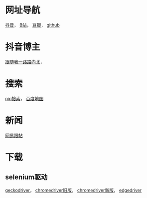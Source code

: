 # 网址导航
[抖音](https://www.douyin.com)，
[B站](https://www.bilibili.com)，
[豆瓣](https://www.douban.com/)，
[github](https://github.com/)

# 抖音博主
[跟随我一路路向北](https://www.douyin.com/user/MS4wLjABAAAA3CBvPzh_tHA-XUSlXgvO1BIDzjJyhzvxhI9mq46eHO4)，

# 搜索
[pip搜索](https://pypi.org/search)，
[百度地图](https://map.baidu.com/)

# 新闻
[网易跟帖](https://tie.163.com/#/splendid)

# 下载
## selenium驱动
[geckodriver](https://github.com/mozilla/geckodriver/releases)，
[chromedriver旧版](http://chromedriver.storage.googleapis.com/index.html)，
[chromedriver新版](https://googlechromelabs.github.io/chrome-for-testing/)，
[edgedriver](https://developer.microsoft.com/en-us/microsoft-edge/tools/webdriver/?form=MA13LH#downloads)
